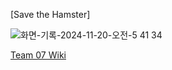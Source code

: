 [Save the Hamster]

![화면-기록-2024-11-20-오전-5 41 34](https://github.com/user-attachments/assets/00742c74-40f7-46bb-ac12-fccc0d4dff9a)

[Team 07 Wiki](https://github.com/2024FALL-SWPP/team-project-for-2024-fall-swpp-team-07/wiki)
